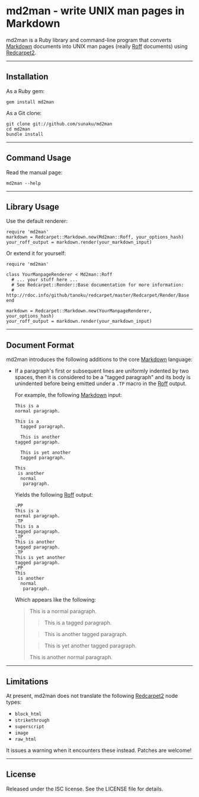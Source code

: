md2man - write UNIX man pages in Markdown
==============================================================================

md2man is a Ruby library and command-line program that converts [Markdown]
documents into UNIX man pages (really [Roff] documents) using [Redcarpet2].

[Roff]: http://troff.org
[Markdown]: http://daringfireball.net/projects/markdown/
[Redcarpet2]: https://github.com/tanoku/redcarpet

------------------------------------------------------------------------------
Installation
------------------------------------------------------------------------------

As a Ruby gem:

    gem install md2man

As a Git clone:

    git clone git://github.com/sunaku/md2man
    cd md2man
    bundle install

------------------------------------------------------------------------------
Command Usage
------------------------------------------------------------------------------

Read the manual page:

    md2man --help

------------------------------------------------------------------------------
Library Usage
------------------------------------------------------------------------------

Use the default renderer:

    require 'md2man'
    markdown = Redcarpet::Markdown.new(Md2man::Roff, your_options_hash)
    your_roff_output = markdown.render(your_markdown_input)

Or extend it for yourself:

    require 'md2man'

    class YourManpageRenderer < Md2man::Roff
      # ... your stuff here ...
      # See Redcarpet::Render::Base documentation for more information:
      # http://rdoc.info/github/tanoku/redcarpet/master/Redcarpet/Render/Base
    end

    markdown = Redcarpet::Markdown.new(YourManpageRenderer, your_options_hash)
    your_roff_output = markdown.render(your_markdown_input)

------------------------------------------------------------------------------
Document Format
------------------------------------------------------------------------------

md2man introduces the following additions to the core [Markdown] language:

  * If a paragraph's first or subsequent lines are uniformly indented by two
    spaces, then it is considered to be a "tagged paragraph" and its body is
    unindented before being emitted under a `.TP` macro in the [Roff] output.

    For example, the following [Markdown] input:

        This is a
        normal paragraph.

        This is a
          tagged paragraph.

          This is another
        tagged paragraph.

          This is yet another
          tagged paragraph.

        This
         is another
          normal
           paragraph.

    Yields the following [Roff] output:

        .PP
        This is a
        normal paragraph.
        .TP
        This is a
        tagged paragraph.
        .TP
        This is another
        tagged paragraph.
        .TP
        This is yet another
        tagged paragraph.
        .PP
        This
         is another
          normal
           paragraph.

    Which appears like the following:

      >This is a
      >normal paragraph.
      >
      >>This is a
      >>tagged paragraph.
      >
      >>This is another
      >>tagged paragraph.
      >
      >>This is yet another
      >>tagged paragraph.
      >
      >This
      > is another
      >  normal
      >   paragraph.

------------------------------------------------------------------------------
Limitations
------------------------------------------------------------------------------

At present, md2man does not translate the following [Redcarpet2] node types:

  * `block_html`
  * `strikethrough`
  * `superscript`
  * `image`
  * `raw_html`

It issues a warning when it encounters these instead.  Patches are welcome!

------------------------------------------------------------------------------
License
------------------------------------------------------------------------------

Released under the ISC license.  See the LICENSE file for details.
